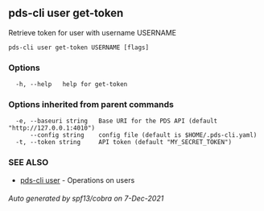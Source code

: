## pds-cli user get-token

Retrieve token for user with username USERNAME

```
pds-cli user get-token USERNAME [flags]
```

### Options

```
  -h, --help   help for get-token
```

### Options inherited from parent commands

```
  -e, --baseuri string   Base URI for the PDS API (default "http://127.0.0.1:4010")
      --config string    config file (default is $HOME/.pds-cli.yaml)
  -t, --token string     API token (default "MY_SECRET_TOKEN")
```

### SEE ALSO

* [pds-cli user](pds-cli_user.md)	 - Operations on users

###### Auto generated by spf13/cobra on 7-Dec-2021
